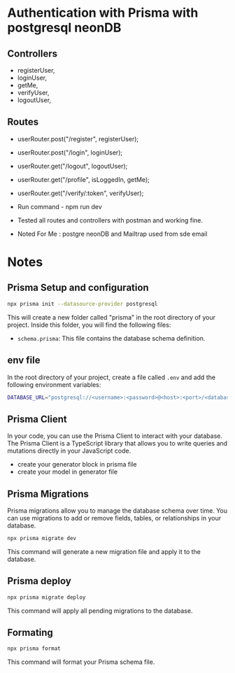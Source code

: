 # Authentication with Prisma with postgresql neonDB

## Controllers
  - registerUser,
  - loginUser,
  - getMe,
  - verifyUser,
  - logoutUser,

## Routes

- userRouter.post("/register", registerUser); 
- userRouter.post("/login", loginUser);
- userRouter.get("/logout", logoutUser);
- userRouter.get("/profile", isLoggedIn, getMe);
- userRouter.get("/verify/:token", verifyUser);

- Run command - npm run dev
- Tested all routes and controllers with postman and working fine.

- Noted For Me : postgre neonDB and Mailtrap used from sde email

# Notes
## Prisma Setup and configuration

```bash
npx prisma init --datasource-provider postgresql
```

This will create a new folder called "prisma" in the root directory of your project. Inside this folder, you will find the following files:

- `schema.prisma`: This file contains the database schema definition.

## env file

In the root directory of your project, create a file called `.env` and add the following environment variables:

```bash
DATABASE_URL="postgresql://<username>:<password>@<host>:<port>/<database>"
```

## Prisma Client

In your code, you can use the Prisma Client to interact with your database. The Prisma Client is a TypeScript library that allows you to write queries and mutations directly in your JavaScript code.

- create your generator block in prisma file
- create your model in generator file

## Prisma Migrations

Prisma migrations allow you to manage the database schema over time. You can use migrations to add or remove fields, tables, or relationships in your database.

```bash
npx prisma migrate dev
```

This command will generate a new migration file and apply it to the database.

## Prisma deploy

```bash
npx prisma migrate deploy
```

This command will apply all pending migrations to the database.

## Formating

```bash
npx prisma format
```

This command will format your Prisma schema file.
